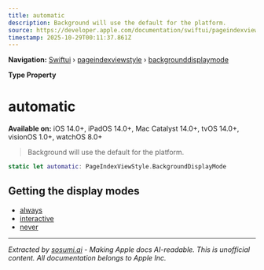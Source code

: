 ```yaml
---
title: automatic
description: Background will use the default for the platform.
source: https://developer.apple.com/documentation/swiftui/pageindexviewstyle/backgrounddisplaymode/automatic
timestamp: 2025-10-29T00:11:37.861Z
---
```


**Navigation:** [Swiftui](/documentation/swiftui) › [pageindexviewstyle](/documentation/swiftui/pageindexviewstyle) › [backgrounddisplaymode](/documentation/swiftui/pageindexviewstyle/backgrounddisplaymode)

**Type Property**

# automatic

**Available on:** iOS 14.0+, iPadOS 14.0+, Mac Catalyst 14.0+, tvOS 14.0+, visionOS 1.0+, watchOS 8.0+

> Background will use the default for the platform.

```swift
static let automatic: PageIndexViewStyle.BackgroundDisplayMode
```

## Getting the display modes

- [always](/documentation/swiftui/pageindexviewstyle/backgrounddisplaymode/always)
- [interactive](/documentation/swiftui/pageindexviewstyle/backgrounddisplaymode/interactive)
- [never](/documentation/swiftui/pageindexviewstyle/backgrounddisplaymode/never)

---

*Extracted by [sosumi.ai](https://sosumi.ai) - Making Apple docs AI-readable.*
*This is unofficial content. All documentation belongs to Apple Inc.*
